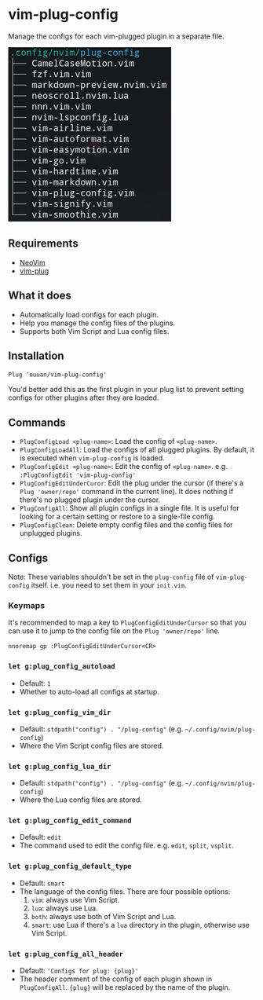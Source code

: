 # vim-plug-config

Manage the configs for each vim-plugged plugin in a separate file.

![screenshot](assets/screenshot.png)

## Requirements

-   [NeoVim](https://github.com/neovim/neovim)
-   [vim-plug](https://github.com/junegunn/vim-plug)

## What it does

-   Automatically load configs for each plugin.
-   Help you manage the config files of the plugins.
-   Supports both Vim Script and Lua config files.

## Installation

```viml
Plug 'ouuan/vim-plug-config'
```

You'd better add this as the first plugin in your plug list to prevent setting configs for other plugins after they are loaded.

## Commands

-   `PlugConfigLoad <plug-name>`: Load the config of `<plug-name>`.
-   `PlugConfigLoadAll`: Load the configs of all plugged plugins. By default, it is executed when `vim-plug-config` is loaded.
-   `PlugConfigEdit <plug-name>`: Edit the config of `<plug-name>`. e.g. `:PlugConfigEdit 'vim-plug-config'`
-   `PlugConfigEditUnderCuror`: Edit the plug under the cursor (if there's a `Plug 'owner/repo'` command in the current line). It does nothing if there's no plugged plugin under the cursor.
-   `PlugConfigAll`: Show all plugin configs in a single file. It is useful for looking for a certain setting or restore to a single-file config.
-   `PlugConfigClean`: Delete empty config files and the config files for unplugged plugins.

## Configs

Note: These variables shouldn't be set in the `plug-config` file of `vim-plug-config` itself. i.e. you need to set them in your `init.vim`.

### Keymaps

It's recommended to map a key to `PlugConfigEditUnderCursor` so that you can use it to jump to the config file on the `Plug 'owner/repo'` line.

```viml
nnoremap gp :PlugConfigEditUnderCursor<CR>
```

### `let g:plug_config_autoload`

-   Default: `1`
-   Whether to auto-load all configs at startup.

### `let g:plug_config_vim_dir`

-   Default: `stdpath("config") . "/plug-config"` (e.g. `~/.config/nvim/plug-config`)
-   Where the Vim Script config files are stored.

### `let g:plug_config_lua_dir`

-   Default: `stdpath("config") . "/plug-config"` (e.g. `~/.config/nvim/plug-config`)
-   Where the Lua config files are stored.

### `let g:plug_config_edit_command`

-   Default: `edit`
-   The command used to edit the config file. e.g. `edit`, `split`, `vsplit`.

### `let g:plug_config_default_type`

-   Default: `smart`
-   The language of the config files. There are four possible options:
    1.  `vim`: always use Vim Script.
    2.  `lua`: always use Lua.
    3.  `both`: always use both of Vim Script and Lua.
    4.  `smart`: use Lua if there's a `lua` directory in the plugin, otherwise use Vim Script.

### `let g:plug_config_all_header`

-   Default: `'Configs for plug: {plug}'`
-   The header comment of the config of each plugin shown in `PlugConfigAll`. `{plug}` will be replaced by the name of the plugin.
